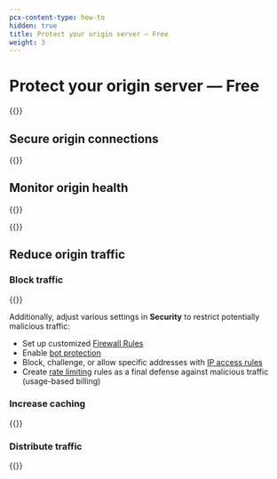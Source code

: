 ```yaml
---
pcx-content-type: how-to
hidden: true
title: Protect your origin server — Free
weight: 3
---
```


# Protect your origin server — Free

{{<render file="_origin-health-overview.md">}}

## Secure origin connections

{{<render file="_origin-secure-connections.md">}}

## Monitor origin health

{{<render file="_origin-passive-alert.md">}}

{{<render file="_origin-lb-alert.md">}}

## Reduce origin traffic

### Block traffic

{{<render file="_origin-ddos.md">}}

Additionally, adjust various settings in **Security** to restrict potentially malicious traffic:

- Set up customized [Firewall Rules](/firewall/cf-firewall-rules/)
- Enable [bot protection](/bots/get-started/)
- Block, challenge, or allow specific addresses with [IP access rules](https://support.cloudflare.com/hc/articles/217074967)
- Create [rate limiting](https://support.cloudflare.com/hc/articles/115001635128) rules as a final defense against malicious traffic (usage-based billing)

### Increase caching

{{<render file="_origin-caching.md">}}

### Distribute traffic

{{<render file="_origin-load-balancing.md">}}
